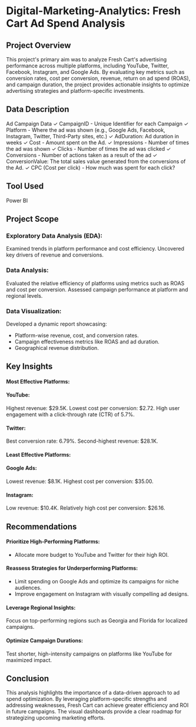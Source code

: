 # Digital-Marketing-Analytics: Fresh Cart Ad Spend Analysis 
## Project Overview 
This project's primary aim was to analyze Fresh Cart's advertising performance across multiple platforms, including YouTube, Twitter, Facebook, Instagram, and Google Ads. By evaluating key metrics such as conversion rates, cost per conversion, revenue, return on ad spend (ROAS), and campaign duration, the project provides actionable insights to optimize advertising strategies and platform-specific investments.

## Data Description 
Ad Campaign Data
✓ CampaignID - Unique Identifier for each Campaign
✓ Platform - Where the ad was shown (e.g., Google Ads, Facebook, Instagram, Twitter, Third-Party sites, etc.)
✓ AdDuration: Ad duration in weeks
✓ Cost - Amount spent on the Ad.
✓ Impressions - Number of times the ad was shown
✓ Clicks - Number of times the ad was clicked
✓ Conversions - Number of actions taken as a result of the ad
✓ ConversionValue: The total sales value generated from the conversions of the Ad.
✓ CPC (Cost per click) - How much was spent for each click?

## Tool Used 
Power BI 

## Project Scope 
### Exploratory Data Analysis (EDA):
Examined trends in platform performance and cost efficiency.
Uncovered key drivers of revenue and conversions.
### Data Analysis:
Evaluated the relative efficiency of platforms using metrics such as ROAS and cost per conversion.
Assessed campaign performance at platform and regional levels.
### Data Visualization:
Developed a dynamic report showcasing:
- Platform-wise revenue, cost, and conversion rates.
- Campaign effectiveness metrics like ROAS and ad duration.
- Geographical revenue distribution.
## Key Insights
#### Most Effective Platforms:
#### YouTube:
Highest revenue: $29.5K.
Lowest cost per conversion: $2.72.
High user engagement with a click-through rate (CTR) of 5.7%.
#### Twitter:
Best conversion rate: 6.79%.
Second-highest revenue: $28.1K.
#### Least Effective Platforms:
#### Google Ads:
Lowest revenue: $8.1K.
Highest cost per conversion: $35.00.
#### Instagram:
Low revenue: $10.4K.
Relatively high cost per conversion: $26.16.
## Recommendations
#### Prioritize High-Performing Platforms:
- Allocate more budget to YouTube and Twitter for their high ROI.
#### Reassess Strategies for Underperforming Platforms:
- Limit spending on Google Ads and optimize its campaigns for niche audiences.
- Improve engagement on Instagram with visually compelling ad designs.
#### Leverage Regional Insights:
Focus on top-performing regions such as Georgia and Florida for localized campaigns.
#### Optimize Campaign Durations:
Test shorter, high-intensity campaigns on platforms like YouTube for maximized impact.
## Conclusion
This analysis highlights the importance of a data-driven approach to ad spend optimization. By leveraging platform-specific strengths and addressing weaknesses, Fresh Cart can achieve greater efficiency and ROI in future campaigns. The visual dashboards provide a clear roadmap for strategizing upcoming marketing efforts.
